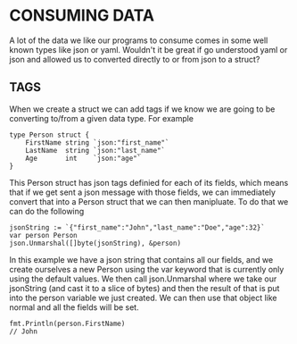 CONSUMING DATA
==============

A lot of the data we like our programs to consume comes in some well known types like json or yaml. Wouldn't it be great if go understood yaml or json and allowed us to converted directly to or from json to a struct? 

TAGS
----

When we create a struct we can add tags if we know we are going to be converting to/from a given data type. For example 

```
type Person struct {
	FirstName string `json:"first_name"`
	LastName  string `json:"last_name"`
	Age       int    `json:"age"`
}
```

This Person struct has json tags definied for each of its fields, which means that if we get sent a json message with those fields, we can immediately convert that into a Person struct that we can then manipluate. To do that we can do the following 


```
jsonString := `{"first_name":"John","last_name":"Doe","age":32}`
var person Person
json.Unmarshal([]byte(jsonString), &person)
```

In this example we have a json string that contains all our fields, and we create ourselves a new Person using the var keyword that is currently only using the default values. We then call json.Unmarshal where we take our jsonString (and cast it to a slice of bytes) and then the result of that is put into the person variable we just created. We can then use that object like normal and all the fields will be set. 

```
fmt.Println(person.FirstName)
// John
```